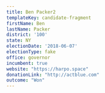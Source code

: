 ```yaml
---
title: Ben Packer2
templateKey: candidate-fragment
firstName: Ben
lastName: Packer
district: '100'
state: NY
electionDate: '2018-06-07'
electionType: fake
office: governor
incumbent: true
website: "https://harpo.space"
donationLink: "http://actblue.com"
outcome: "Won"
---
```

